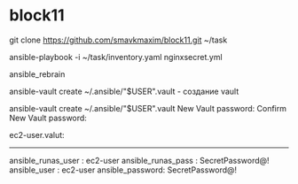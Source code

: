 # block11

 git clone https://github.com/smavkmaxim/block11.git ~/task

ansible-playbook -i ~/task/inventory.yaml nginxsecret.yml

ansible_rebrain


ansible-vault create ~/.ansible/"$USER".vault - создание vault

ansible-vault create ~/.ansible/"$USER".vault
New Vault password:
Confirm New Vault password:


ec2-user.valut:

---
ansible_runas_user : ec2-user
ansible_runas_pass : SecretPassword@!
ansible_user : ec2-user
ansible_password: SecretPassword@!

